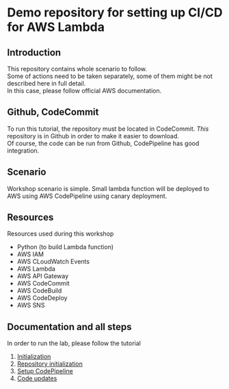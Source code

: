 # Demo repository for setting up CI/CD for AWS Lambda

## Introduction

This repository contains whole scenario to follow.  
Some of actions need to be taken separately, some of them might be not described here in full detail.  
In this case, please follow official AWS documentation.

## Github, CodeCommit

To run this tutorial, the repository must be located in CodeCommit. _This_ repository is in Github in order to make it easier to download.  
Of course, the code can be run from Github, CodePipeline has good integration.

## Scenario

Workshop scenario is simple. Small lambda function will be deployed to AWS using AWS CodePipeline using canary deployment.

## Resources

Resources used during this workshop

* Python (to build Lambda function)
* AWS IAM
* AWS CLoudWatch Events
* AWS Lambda
* AWS API Gateway
* AWS CodeCommit
* AWS CodeBuild
* AWS CodeDeploy
* AWS SNS

## Documentation and all steps

In order to run the lab, please follow the tutorial

1. [Initialization](docs/001_initialization.md)
2. [Repository initialization](docs/002_repository.md)
3. [Setup CodePipeline](docs/003_IaC.md)
4. [Code updates](docs/004_codeupdates.md)
